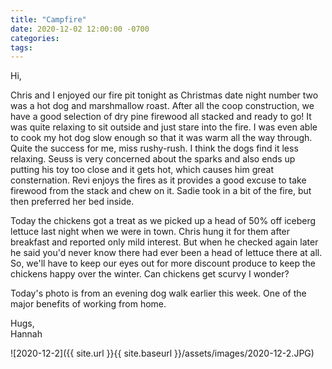 ```yaml
---
title: "Campfire"
date: 2020-12-02 12:00:00 -0700
categories:
tags:
---
```


Hi,

Chris and I enjoyed our fire pit tonight as Christmas date night number two was a hot dog and marshmallow roast. After all the coop construction, we have a good selection of dry pine firewood all stacked and ready to go! It was quite relaxing to sit outside and just stare into the fire. I was even able to cook my hot dog slow enough so that it was warm all the way through. Quite the success for me, miss rushy-rush. I think the dogs find it less relaxing. Seuss is very concerned about the sparks and also ends up putting his toy too close and it gets hot, which causes him great consternation. Revi enjoys the fires as it provides a good excuse to take firewood from the stack and chew on it. Sadie took in a bit of the fire, but then preferred her bed inside. 

Today the chickens got a treat as we picked up a head of 50% off iceberg lettuce last night when we were in town. Chris hung it for them after breakfast and reported only mild interest. But when he checked again later he said you'd never know there had ever been a head of lettuce there at all. So, we'll have to keep our eyes out for more discount produce to keep the chickens happy over the winter. Can chickens get scurvy I wonder?

Today's photo is from an evening dog walk earlier this week. One of the major benefits of working from home.

Hugs,<br />
Hannah

![2020-12-2]({{ site.url }}{{ site.baseurl }}/assets/images/2020-12-2.JPG)
